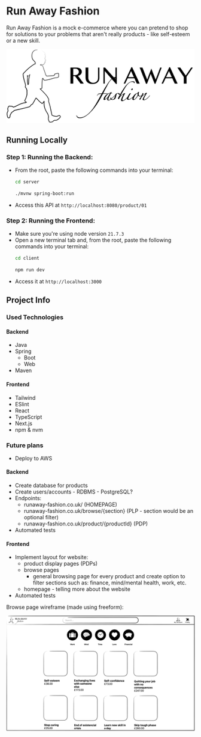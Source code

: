 # Run Away Fashion
Run Away Fashion is a mock e-commerce where you can pretend to shop for solutions to your problems that aren't really products - like self-esteem or a new skill.

![logo.png](logo.png)

## Running Locally
### Step 1: Running the Backend:
- From the root, paste the following commands into your terminal:
    ```bash
    cd server
    ```
    ```bash
    ./mvnw spring-boot:run
    ```
- Access this API at `http://localhost:8080/product/01`

### Step 2: Running the Frontend:
- Make sure you're using node version `21.7.3` 
- Open a new terminal tab and, from the root, paste the following commands into your terminal:
    ```bash
    cd client
    ```
    ```bash
    npm run dev
    ```
- Access it at `http://localhost:3000`

## Project Info

### Used Technologies

#### Backend
- Java
- Spring
  - Boot
  - Web
- Maven

#### Frontend
- Tailwind
- ESlint
- React
- TypeScript
- Next.js
- npm & nvm

### Future plans

- Deploy to AWS

#### Backend
 - Create database for products
 - Create users/accounts - RDBMS - PostgreSQL?
 - Endpoints:
   - runaway-fashion.co.uk/ (HOMEPAGE)
   - runaway-fashion.co.uk/browse/{section} (PLP - section would be an optional filter)
   - runaway-fashion.co.uk/product/{productId} (PDP)
 - Automated tests

#### Frontend
- Implement layout for website:
  - product display pages (PDPs)
  - browse pages
    - general browsing page for every product and create option to filter sections such as: 
      finance, mind/mental health, work, etc.
  - homepage - telling more about the website
- Automated tests

Browse page wireframe (made using freeform):

![wireframe.png](wireframe.png)